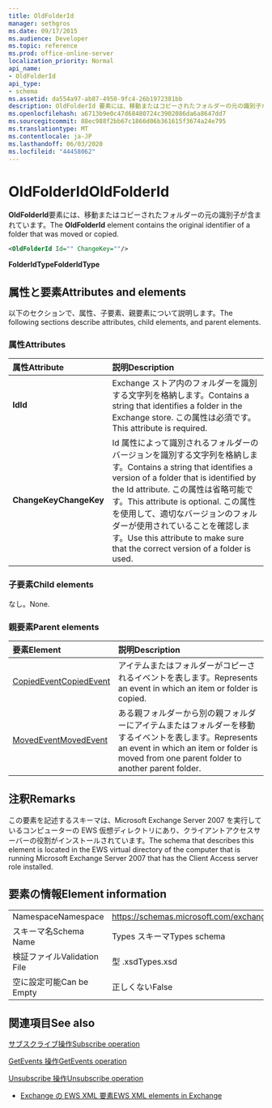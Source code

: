 ```yaml
---
title: OldFolderId
manager: sethgros
ms.date: 09/17/2015
ms.audience: Developer
ms.topic: reference
ms.prod: office-online-server
localization_priority: Normal
api_name:
- OldFolderId
api_type:
- schema
ms.assetid: da554a97-ab87-4950-9fc4-26b1972381bb
description: OldFolderId 要素には、移動またはコピーされたフォルダーの元の識別子が含まれています。
ms.openlocfilehash: a6713b9e0c47d68480724c3902086da6a8647dd7
ms.sourcegitcommit: 88ec988f2bb67c1866d06b361615f3674a24e795
ms.translationtype: MT
ms.contentlocale: ja-JP
ms.lasthandoff: 06/03/2020
ms.locfileid: "44458062"
---
```

# <a name="oldfolderid"></a><span data-ttu-id="00769-103">OldFolderId</span><span class="sxs-lookup"><span data-stu-id="00769-103">OldFolderId</span></span>

<span data-ttu-id="00769-104">**OldFolderId**要素には、移動またはコピーされたフォルダーの元の識別子が含まれています。</span><span class="sxs-lookup"><span data-stu-id="00769-104">The **OldFolderId** element contains the original identifier of a folder that was moved or copied.</span></span> 
  
```xml
<OldFolderId Id="" ChangeKey=""/>
```

 <span data-ttu-id="00769-105">**FolderIdType**</span><span class="sxs-lookup"><span data-stu-id="00769-105">**FolderIdType**</span></span>
## <a name="attributes-and-elements"></a><span data-ttu-id="00769-106">属性と要素</span><span class="sxs-lookup"><span data-stu-id="00769-106">Attributes and elements</span></span>

<span data-ttu-id="00769-107">以下のセクションで、属性、子要素、親要素について説明します。</span><span class="sxs-lookup"><span data-stu-id="00769-107">The following sections describe attributes, child elements, and parent elements.</span></span>
  
### <a name="attributes"></a><span data-ttu-id="00769-108">属性</span><span class="sxs-lookup"><span data-stu-id="00769-108">Attributes</span></span>

|<span data-ttu-id="00769-109">**属性**</span><span class="sxs-lookup"><span data-stu-id="00769-109">**Attribute**</span></span>|<span data-ttu-id="00769-110">**説明**</span><span class="sxs-lookup"><span data-stu-id="00769-110">**Description**</span></span>|
|:-----|:-----|
|<span data-ttu-id="00769-111">**Id**</span><span class="sxs-lookup"><span data-stu-id="00769-111">**Id**</span></span> <br/> |<span data-ttu-id="00769-112">Exchange ストア内のフォルダーを識別する文字列を格納します。</span><span class="sxs-lookup"><span data-stu-id="00769-112">Contains a string that identifies a folder in the Exchange store.</span></span> <span data-ttu-id="00769-113">この属性は必須です。</span><span class="sxs-lookup"><span data-stu-id="00769-113">This attribute is required.</span></span>  <br/> |
|<span data-ttu-id="00769-114">**ChangeKey**</span><span class="sxs-lookup"><span data-stu-id="00769-114">**ChangeKey**</span></span> <br/> |<span data-ttu-id="00769-115">Id 属性によって識別されるフォルダーのバージョンを識別する文字列を格納します。</span><span class="sxs-lookup"><span data-stu-id="00769-115">Contains a string that identifies a version of a folder that is identified by the Id attribute.</span></span> <span data-ttu-id="00769-116">この属性は省略可能です。</span><span class="sxs-lookup"><span data-stu-id="00769-116">This attribute is optional.</span></span> <span data-ttu-id="00769-117">この属性を使用して、適切なバージョンのフォルダーが使用されていることを確認します。</span><span class="sxs-lookup"><span data-stu-id="00769-117">Use this attribute to make sure that the correct version of a folder is used.</span></span>  <br/> |
   
### <a name="child-elements"></a><span data-ttu-id="00769-118">子要素</span><span class="sxs-lookup"><span data-stu-id="00769-118">Child elements</span></span>

<span data-ttu-id="00769-119">なし。</span><span class="sxs-lookup"><span data-stu-id="00769-119">None.</span></span>
  
### <a name="parent-elements"></a><span data-ttu-id="00769-120">親要素</span><span class="sxs-lookup"><span data-stu-id="00769-120">Parent elements</span></span>

|<span data-ttu-id="00769-121">**要素**</span><span class="sxs-lookup"><span data-stu-id="00769-121">**Element**</span></span>|<span data-ttu-id="00769-122">**説明**</span><span class="sxs-lookup"><span data-stu-id="00769-122">**Description**</span></span>|
|:-----|:-----|
|[<span data-ttu-id="00769-123">CopiedEvent</span><span class="sxs-lookup"><span data-stu-id="00769-123">CopiedEvent</span></span>](copiedevent.md) <br/> |<span data-ttu-id="00769-124">アイテムまたはフォルダーがコピーされるイベントを表します。</span><span class="sxs-lookup"><span data-stu-id="00769-124">Represents an event in which an item or folder is copied.</span></span>  <br/> |
|[<span data-ttu-id="00769-125">MovedEvent</span><span class="sxs-lookup"><span data-stu-id="00769-125">MovedEvent</span></span>](movedevent.md) <br/> |<span data-ttu-id="00769-126">ある親フォルダーから別の親フォルダーにアイテムまたはフォルダーを移動するイベントを表します。</span><span class="sxs-lookup"><span data-stu-id="00769-126">Represents an event in which an item or folder is moved from one parent folder to another parent folder.</span></span>  <br/> |
   
## <a name="remarks"></a><span data-ttu-id="00769-127">注釈</span><span class="sxs-lookup"><span data-stu-id="00769-127">Remarks</span></span>

<span data-ttu-id="00769-128">この要素を記述するスキーマは、Microsoft Exchange Server 2007 を実行しているコンピューターの EWS 仮想ディレクトリにあり、クライアントアクセスサーバーの役割がインストールされています。</span><span class="sxs-lookup"><span data-stu-id="00769-128">The schema that describes this element is located in the EWS virtual directory of the computer that is running Microsoft Exchange Server 2007 that has the Client Access server role installed.</span></span>
  
## <a name="element-information"></a><span data-ttu-id="00769-129">要素の情報</span><span class="sxs-lookup"><span data-stu-id="00769-129">Element information</span></span>

|||
|:-----|:-----|
|<span data-ttu-id="00769-130">Namespace</span><span class="sxs-lookup"><span data-stu-id="00769-130">Namespace</span></span>  <br/> |https://schemas.microsoft.com/exchange/services/2006/types  <br/> |
|<span data-ttu-id="00769-131">スキーマ名</span><span class="sxs-lookup"><span data-stu-id="00769-131">Schema Name</span></span>  <br/> |<span data-ttu-id="00769-132">Types スキーマ</span><span class="sxs-lookup"><span data-stu-id="00769-132">Types schema</span></span>  <br/> |
|<span data-ttu-id="00769-133">検証ファイル</span><span class="sxs-lookup"><span data-stu-id="00769-133">Validation File</span></span>  <br/> |<span data-ttu-id="00769-134">型 .xsd</span><span class="sxs-lookup"><span data-stu-id="00769-134">Types.xsd</span></span>  <br/> |
|<span data-ttu-id="00769-135">空に設定可能</span><span class="sxs-lookup"><span data-stu-id="00769-135">Can be Empty</span></span>  <br/> |<span data-ttu-id="00769-136">正しくない</span><span class="sxs-lookup"><span data-stu-id="00769-136">False</span></span>  <br/> |
   
## <a name="see-also"></a><span data-ttu-id="00769-137">関連項目</span><span class="sxs-lookup"><span data-stu-id="00769-137">See also</span></span>



[<span data-ttu-id="00769-138">サブスクライブ操作</span><span class="sxs-lookup"><span data-stu-id="00769-138">Subscribe operation</span></span>](subscribe-operation.md)
  
[<span data-ttu-id="00769-139">GetEvents 操作</span><span class="sxs-lookup"><span data-stu-id="00769-139">GetEvents operation</span></span>](getevents-operation.md)
  
[<span data-ttu-id="00769-140">Unsubscribe 操作</span><span class="sxs-lookup"><span data-stu-id="00769-140">Unsubscribe operation</span></span>](unsubscribe-operation.md)


- [<span data-ttu-id="00769-141">Exchange の EWS XML 要素</span><span class="sxs-lookup"><span data-stu-id="00769-141">EWS XML elements in Exchange</span></span>](ews-xml-elements-in-exchange.md)

